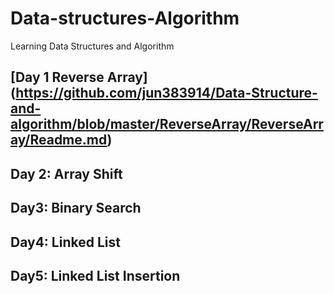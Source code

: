 #  Data-structures-Algorithm
 Learning Data Structures and Algorithm

## [Day 1 Reverse Array] (https://github.com/jun383914/Data-Structure-and-algorithm/blob/master/ReverseArray/ReverseArray/Readme.md)
## Day 2: Array Shift
## Day3: Binary Search
## Day4: Linked List
## Day5: Linked List Insertion
